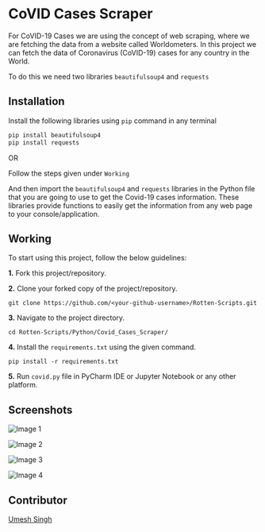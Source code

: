 # CoVID Cases Scraper

For CoVID-19 Cases we are using the concept of web scraping, where we are fetching the data from a website called Worldometers. In this project we can fetch the data of Coronavirus (CoVID-19) cases for any country in the World. 

To do this we need two libraries `beautifulsoup4` and `requests`

## Installation

Install the following libraries using `pip` command in any terminal

```python
pip install beautifulsoup4
pip install requests
```

OR

Follow the steps given under `Working`

And then import the `beautifulsoup4` and `requests` libraries in the Python file that you are going to use to get the Covid-19 cases information. These libraries provide functions to easily get the information from any web page to your console/application.

## Working

To start using this project, follow the below guidelines: 

**1.**  Fork this project/repository.

**2.**  Clone your forked copy of the project/repository.

```
git clone https://github.com/<your-github-username>/Rotten-Scripts.git
```

**3.** Navigate to the project directory.

```
cd Rotten-Scripts/Python/Covid_Cases_Scraper/
```

**4.** Install the `requirements.txt` using the given command.

```
pip install -r requirements.txt
```

**5.** Run `covid.py` file in PyCharm IDE or Jupyter Notebook or any other platform.

## Screenshots

![Image 1](https://i.imgur.com/K0lHLiO.png)

![Image 2](https://i.imgur.com/oXv2kO1.png)

![Image 3](https://i.imgur.com/3g8DVHA.png)

![Image 4](https://i.imgur.com/N88WdQP.png)

## Contributor
<a href="https://github.com/Umesh-01">Umesh Singh</a>
